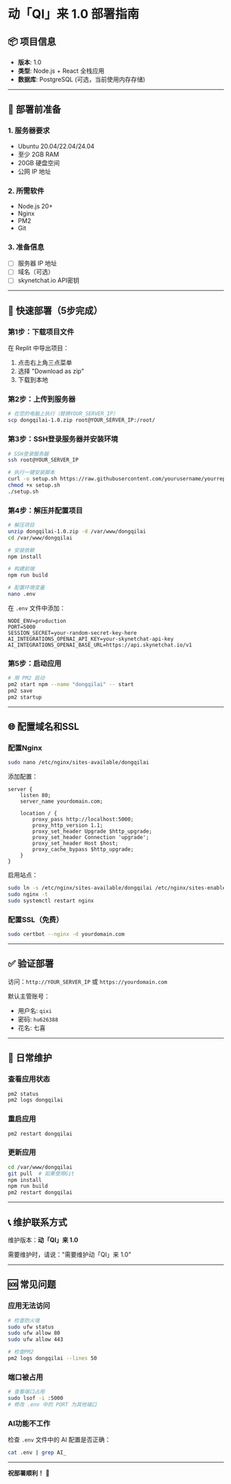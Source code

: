 # 动「QI」来 1.0 部署指南

## 📦 项目信息
- **版本**: 1.0
- **类型**: Node.js + React 全栈应用
- **数据库**: PostgreSQL (可选，当前使用内存存储)

---

## 🎯 部署前准备

### 1. 服务器要求
- Ubuntu 20.04/22.04/24.04
- 至少 2GB RAM
- 20GB 硬盘空间
- 公网 IP 地址

### 2. 所需软件
- Node.js 20+
- Nginx
- PM2
- Git

### 3. 准备信息
- [ ] 服务器 IP 地址
- [ ] 域名（可选）
- [ ] skynetchat.io API密钥

---

## 🚀 快速部署（5步完成）

### 第1步：下载项目文件

在 Replit 中导出项目：
1. 点击右上角三点菜单
2. 选择 "Download as zip"
3. 下载到本地

### 第2步：上传到服务器

```bash
# 在您的电脑上执行（替换YOUR_SERVER_IP）
scp dongqilai-1.0.zip root@YOUR_SERVER_IP:/root/
```

### 第3步：SSH登录服务器并安装环境

```bash
# SSH登录服务器
ssh root@YOUR_SERVER_IP

# 执行一键安装脚本
curl -o setup.sh https://raw.githubusercontent.com/yourusername/yourrepo/main/setup.sh
chmod +x setup.sh
./setup.sh
```

### 第4步：解压并配置项目

```bash
# 解压项目
unzip dongqilai-1.0.zip -d /var/www/dongqilai
cd /var/www/dongqilai

# 安装依赖
npm install

# 构建前端
npm run build

# 配置环境变量
nano .env
```

在 `.env` 文件中添加：
```
NODE_ENV=production
PORT=5000
SESSION_SECRET=your-random-secret-key-here
AI_INTEGRATIONS_OPENAI_API_KEY=your-skynetchat-api-key
AI_INTEGRATIONS_OPENAI_BASE_URL=https://api.skynetchat.io/v1
```

### 第5步：启动应用

```bash
# 用 PM2 启动
pm2 start npm --name "dongqilai" -- start
pm2 save
pm2 startup
```

---

## 🌐 配置域名和SSL

### 配置Nginx

```bash
sudo nano /etc/nginx/sites-available/dongqilai
```

添加配置：
```nginx
server {
    listen 80;
    server_name yourdomain.com;

    location / {
        proxy_pass http://localhost:5000;
        proxy_http_version 1.1;
        proxy_set_header Upgrade $http_upgrade;
        proxy_set_header Connection 'upgrade';
        proxy_set_header Host $host;
        proxy_cache_bypass $http_upgrade;
    }
}
```

启用站点：
```bash
sudo ln -s /etc/nginx/sites-available/dongqilai /etc/nginx/sites-enabled/
sudo nginx -t
sudo systemctl restart nginx
```

### 配置SSL（免费）

```bash
sudo certbot --nginx -d yourdomain.com
```

---

## ✅ 验证部署

访问：`http://YOUR_SERVER_IP` 或 `https://yourdomain.com`

默认主管账号：
- 用户名: `qixi`
- 密码: `hu626388`
- 花名: 七喜

---

## 🔧 日常维护

### 查看应用状态
```bash
pm2 status
pm2 logs dongqilai
```

### 重启应用
```bash
pm2 restart dongqilai
```

### 更新应用
```bash
cd /var/www/dongqilai
git pull  # 如果使用Git
npm install
npm run build
pm2 restart dongqilai
```

---

## 📞 维护联系方式

维护版本：**动「QI」来 1.0**

需要维护时，请说："需要维护动「QI」来 1.0"

---

## 🆘 常见问题

### 应用无法访问
```bash
# 检查防火墙
sudo ufw status
sudo ufw allow 80
sudo ufw allow 443

# 检查PM2
pm2 logs dongqilai --lines 50
```

### 端口被占用
```bash
# 查看端口占用
sudo lsof -i :5000
# 修改 .env 中的 PORT 为其他端口
```

### AI功能不工作
检查 `.env` 文件中的 AI 配置是否正确：
```bash
cat .env | grep AI_
```

---

**祝部署顺利！** 🎉
